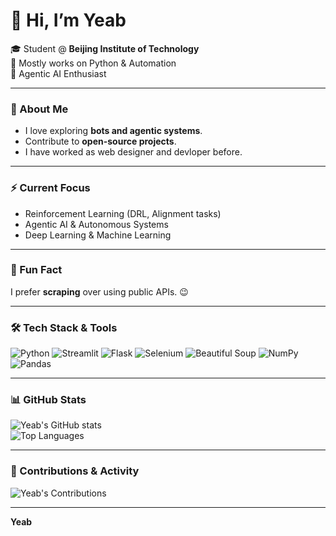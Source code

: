 # 👋 Hi, I’m Yeab

🎓 Student @ **Beijing Institute of Technology**  
🐍 Mostly works on Python & Automation  
🤖 Agentic AI Enthusiast

---

### 🔧 About Me
- I love exploring **bots and agentic systems**.
- Contribute to **open-source projects**.
- I have worked as web designer and devloper before.

---

### ⚡ Current Focus
- Reinforcement Learning (DRL, Alignment tasks)
- Agentic AI & Autonomous Systems
- Deep Learning & Machine Learning

---

### 🌱 Fun Fact
I prefer **scraping** over using public APIs. 😉

---

### 🛠️ Tech Stack & Tools
![Python](https://img.shields.io/badge/Python-3776AB?style=for-the-badge&logo=python&logoColor=white)
![Streamlit](https://img.shields.io/badge/Streamlit-FF4B4B?style=for-the-badge&logo=streamlit&logoColor=white)
![Flask](https://img.shields.io/badge/Flask-000000?style=for-the-badge&logo=flask&logoColor=white)
![Selenium](https://img.shields.io/badge/Selenium-43B02A?style=for-the-badge&logo=selenium&logoColor=white)
![Beautiful Soup](https://img.shields.io/badge/Beautiful_Soup-4B0082?style=for-the-badge)
![NumPy](https://img.shields.io/badge/NumPy-013243?style=for-the-badge&logo=numpy&logoColor=white)
![Pandas](https://img.shields.io/badge/Pandas-150458?style=for-the-badge&logo=pandas&logoColor=white)

---

### 📊 GitHub Stats
![Yeab's GitHub stats](https://github-readme-stats.vercel.app/api?username=yeabwang&show_icons=true&theme=radical)  
![Top Languages](https://github-readme-stats.vercel.app/api/top-langs/?username=yeabwang&layout=compact&theme=radical&hide=html,css)

---

### 🧩 Contributions & Activity
![Yeab's Contributions](https://github-readme-streak-stats.herokuapp.com/?user=yeabwang&theme=radical)  

---

**Yeab**

